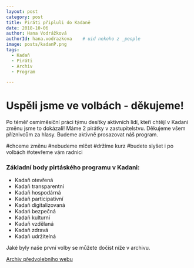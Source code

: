 ```yaml
---
layout: post
category: post
title: Piráti připluli do Kadaně
date: 2018-10-06
author: Hana Vodrážková
authorId: hana.vodrazkova    # uid nekoho z _people
image: posts/kadanP.png
tags:
  - Kadaň
  - Piráti
  - Archiv
  - Program

---
```



Uspěli jsme ve volbách - děkujeme!
===

Po téměř osmiměsíční práci týmu desítky aktivních lidí, kteří chtějí v Kadani změnu jsme to dokázali! Máme 2 pirátky v zastupitelstvu.
Děkujeme všem příznivcům za hlasy. Budeme aktivně prosazovat náš program. 

#chceme změnu       #nebudeme mlčet        #držíme kurz         #budete slyšet i po volbách       #otevřeme vám radnici  

### Základní body pirtáského programu v Kadani: 

* Kadaň otevřená 
* Kadaň transparentní 
* Kadaň hospodárná 
* Kadaň participativní
* Kadaň digitalizovaná
* Kadań bezpečná 
* Kadaň kulturní
* Kadaň vzdělaná
* Kadaň zdravá
* Kadaň udržitelná

Jaké byly naše první volby se můžete dočíst níže v archivu.

[Archiv předvolebního webu](http://www.piratikadan.cz/index.html#kalendar)


